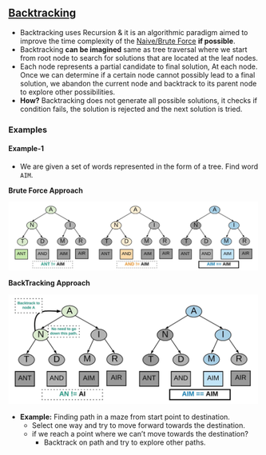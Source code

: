 ## [Backtracking](https://leetcode.com/explore/learn/card/recursion-ii/472/backtracking/2654/)
- Backtracking uses Recursion & it is an algorithmic paradigm aimed to improve the time complexity of the [Naive/Brute Force](..) **if possible**.
- Backtracking **can be imagined** same as tree traversal where we start from root node to search for solutions that are located at the leaf nodes.
- Each node represents a partial candidate to final solution, At each node. Once we can determine if a certain node cannot possibly lead to a final solution, we abandon the current node and backtrack to its parent node to explore other possibilities.
- **How?** Backtracking does not generate all possible solutions, it checks if condition fails, the solution is rejected and the next solution is tried.

### Examples
#### Example-1
- We are given a set of words represented in the form of a tree. Find word `AIM`.

**Brute Force Approach**

<img src=backtracking.jpeg width=500></img>

**BackTracking Approach**

<img src=backtracking1.jpeg width=500></img>

- **Example:** Finding path in a maze from start point to destination.
  - Select one way and try to move forward towards the destination.
  - if we reach a point where we can’t move towards the destination?
    - Backtrack on path and try to explore other paths.
